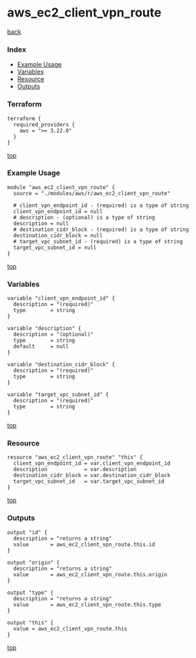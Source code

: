 # aws_ec2_client_vpn_route
[back](../aws.md)
### Index
- [Example Usage](#example-usage)
- [Variables](#variables)
- [Resource](#resource)
- [Outputs](#outputs)
### Terraform
```hcl
terraform {
  required_providers {
    aws = ">= 3.22.0"
  }
}
```
[top](#index)
### Example Usage
```hcl
module "aws_ec2_client_vpn_route" {
  source = "./modules/aws/r/aws_ec2_client_vpn_route"

  # client_vpn_endpoint_id - (required) is a type of string
  client_vpn_endpoint_id = null
  # description - (optional) is a type of string
  description = null
  # destination_cidr_block - (required) is a type of string
  destination_cidr_block = null
  # target_vpc_subnet_id - (required) is a type of string
  target_vpc_subnet_id = null
}
```
[top](#index)
### Variables
```hcl
variable "client_vpn_endpoint_id" {
  description = "(required)"
  type        = string
}

variable "description" {
  description = "(optional)"
  type        = string
  default     = null
}

variable "destination_cidr_block" {
  description = "(required)"
  type        = string
}

variable "target_vpc_subnet_id" {
  description = "(required)"
  type        = string
}
```
[top](#index)

### Resource
```hcl
resource "aws_ec2_client_vpn_route" "this" {
  client_vpn_endpoint_id = var.client_vpn_endpoint_id
  description            = var.description
  destination_cidr_block = var.destination_cidr_block
  target_vpc_subnet_id   = var.target_vpc_subnet_id
}
```
[top](#index)
### Outputs
```hcl
output "id" {
  description = "returns a string"
  value       = aws_ec2_client_vpn_route.this.id
}

output "origin" {
  description = "returns a string"
  value       = aws_ec2_client_vpn_route.this.origin
}

output "type" {
  description = "returns a string"
  value       = aws_ec2_client_vpn_route.this.type
}

output "this" {
  value = aws_ec2_client_vpn_route.this
}
```
[top](#index)
